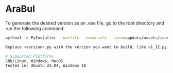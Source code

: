 # AraBul

To generate the desired version as an .exe file, go to the root directory and run the following command:

```bash
python3 -m PyInstaller --onefile --noconsole --icon=appdata/assets/icon.ico --distpath . <version>.py```

Replace <version>.py with the version you want to build, like v1_12.py or main.py.

# Supported Platforms
GNU/Linux, Windows, MacOS
Tested in: Ubuntu 24.04, Windows 10
